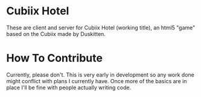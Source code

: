 # Cubiix Hotel
These are client and server for Cubiix Hotel (working title), an html5 "game" based on the Cubiix made by Duskitten.

# How To Contribute
Currently, please don't. This is very early in development so any work done might conflict with plans I currently have.
Once more of the basics are in place I'll be fine with people actually writing code.
